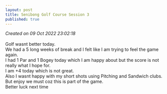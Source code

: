 ```yaml
---
layout: post
title: Senibong Golf Course Session 3
published: true
---
```

_Created on 09 Oct 2022 23:02:18_
<br>
<br>
Golf wasnt better today.
<br>
We had a 5 long weeks of break and I felt like I am trying to feel the game again.
<br>
I had 1 Par and 1 Bogey today which I am happy about but the score is not really what I hope for.
<br>
I am +4 today which is not great.
<br>
Also I wasnt happy with my short shots using Pitching and Sandwich clubs.
<br>
But enjoy we must coz this is part of the game.
<br>
Better luck next time
